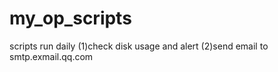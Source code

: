 # my_op_scripts
scripts run daily
(1)check disk usage and alert
(2)send email to smtp.exmail.qq.com
